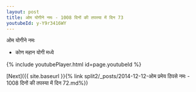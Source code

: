 ```yaml
---
layout: post
title: ओम योगीने नमः - 1008 दिनों की तपस्या में दिन 73
youtubeId: y-Y9r3416WY
---
```

 
 
 ओम योगीने नमः  
 
 -  कोण महान योगी मध्ये 
 
  
 
  
 
 
 
 
 
 


{% include youtubePlayer.html id=page.youtubeId %}
 
[Next]({{ site.baseurl }}{% link  split2/_posts/2014-12-12-ओम प्रमेय ठिपसे नमः - 1008 दिनों की तपस्या में दिन 72.md%})
 
